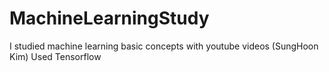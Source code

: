 # MachineLearningStudy
I studied machine learning basic concepts with youtube videos (SungHoon Kim)
Used Tensorflow 
